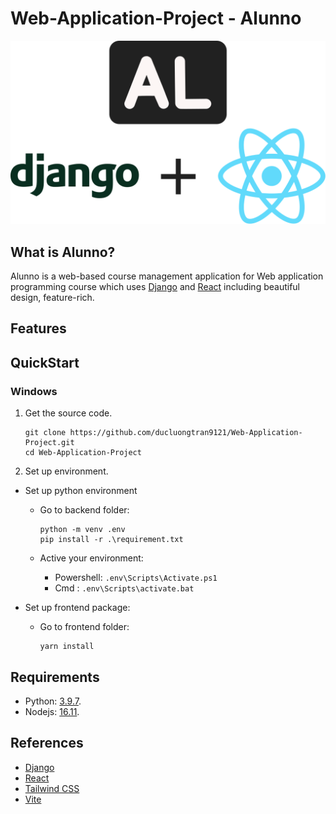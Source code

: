 # Web-Application-Project - Alunno

<p align="center">
   <img src="./assets/logowithdjangoandreact.svg">
</p>

## What is Alunno?

Alunno is a web-based course management application for Web application programming course which uses [Django](https://www.djangoproject.com/) and [React](https://reactjs.org/) including beautiful design, feature-rich.

## Features

## QuickStart

### Windows

1. Get the source code.

   ```
   git clone https://github.com/ducluongtran9121/Web-Application-Project.git
   cd Web-Application-Project
   ```

2. Set up environment.

- Set up python environment

  - Go to backend folder:

    ```
    python -m venv .env
    pip install -r .\requirement.txt
    ```

  - Active your environment:
    - Powershell: `.env\Scripts\Activate.ps1`
    - Cmd : `.env\Scripts\activate.bat`

- Set up frontend package:

  - Go to frontend folder:

    ```
    yarn install
    ```

## Requirements

- Python: [3.9.7](https://www.python.org/ftp/python/3.9.7/).
- Nodejs: [16.11](https://nodejs.org/dist/v16.11.0/).

## References

- [Django](https://www.djangoproject.com/)
- [React](https://reactjs.org/)
- [Tailwind CSS](https://tailwindcss.com/)
- [Vite](https://vitejs.dev/)
